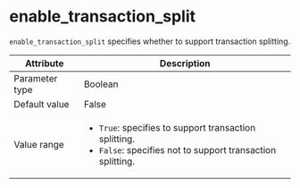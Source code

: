 # enable_transaction_split

`enable_transaction_split` specifies whether to support transaction splitting.

| Attribute | Description |
|----------|---------|
| Parameter type | Boolean |
| Default value | False |
| Value range | <ul><li>`True`: specifies to support transaction splitting.</li><li>`False`: specifies not to support transaction splitting.</li></ul> |

